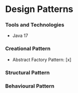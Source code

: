 # Design Patterns

### Tools and Technologies
* Java 17

### Creational Pattern
* Abstract Factory Pattern: [x]

### Structural Pattern

### Behavioural Pattern